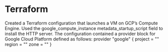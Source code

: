 # Terraform
Created a Terraform configuration that launches a VM on GCP’s Compute Engine.
Used the google_compute_instance metadata_startup_script field to install the HTTP server.
The configuration contained a provider block for Google Cloud Platform defined as follows:
provider "google" {
        project     = "<your-GCP-project-ID>"
        region      = "<a-GCP-region>"
        zone        = "<a-GCP-zone>"
}

